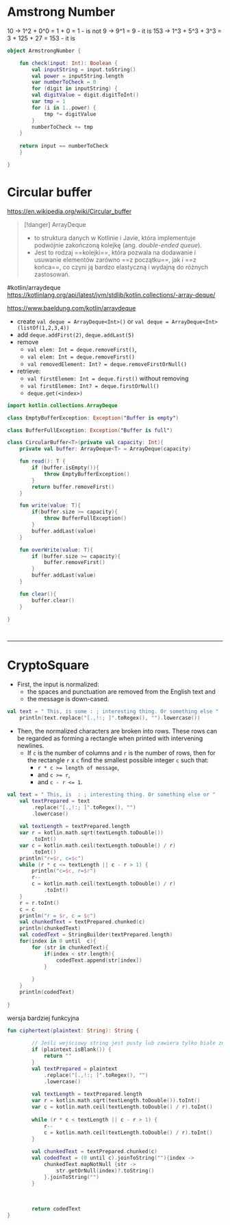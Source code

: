 

# Amstrong Number
10 -> 1^2 + 0^0 = 1 + 0 = 1 - is not
9 -> 9^1 = 9 - it is
153 -> 1^3 + 5^3 + 3^3 = 3 + 125 + 27 = 153 - it is
```kotlin
object ArmstrongNumber {

    fun check(input: Int): Boolean {
        val inputString = input.toString() 
        val power = inputString.length
        var numberToCheck = 0
        for (digit in inputString) {
        val digitValue = digit.digitToInt()
        var tmp = 1
        for (i in 1..power) {
            tmp *= digitValue
        }
        numberToCheck += tmp
    }
    
    return input == numberToCheck
    }

}
```


# Circular buffer
https://en.wikipedia.org/wiki/Circular_buffer

>[!danger] ArrayDeque
> - to struktura danych w Kotlinie i Javie, która implementuje podwójnie zakończoną kolejkę (ang. *double-ended queue*). 
> - Jest to rodzaj ==kolejki==, która pozwala na dodawanie i usuwanie elementów zarówno ==z początku==, jak i ==z końca==, co czyni ją bardzo elastyczną i wydajną do różnych zastosowań.

#kotlin/arraydeque 
https://kotlinlang.org/api/latest/jvm/stdlib/kotlin.collections/-array-deque/

https://www.baeldung.com/kotlin/arraydeque
- create `val deque = ArrayDeque<Int>()` or `val deque = ArrayDeque<Int>(listOf(1,2,3,4))`
- add `deque.addFirst(2)`, `deque.addLast(5)`
- remove 
	- `val elem: Int = deque.removeFirst()`, 
	- `val elem: Int = deque.removeFirst()`
	- `val removedElement: Int? = deque.removeFirstOrNull()`
- retrieve:
	- `val firstElemem: Int = deque.first()` without removing
	- `val firstElemem: Int? = deque.firstOrNull()`
	- `deque.get(<index>)`


```kotlin
import kotlin.collections.ArrayDeque

class EmptyBufferException: Exception("Buffer is empty")

class BufferFullException: Exception("Buffer is full")

class CircularBuffer<T>(private val capacity: Int){
	private val buffer: ArrayDeque<T> = ArrayDeque(capacity)

	fun read(): T {
		if (buffer.isEmpty()){
			throw EmptyBufferException()
		}
		return buffer.removeFirst()
	}

	fun write(value: T){
		if(buffer.size >= capacity){
			throw BufferFullException()
		}
		buffer.addLast(value)
	}

	fun overWrite(value: T){
		if (buffer.size >= capacity){
			buffer.removeFirst()
		}
		buffer.addLast(value)
	}

	fun clear(){
		buffer.clear()
	}
	
}




```


-------------

# CryptoSquare
- First, the input is normalized: 
	- the spaces and punctuation are removed from the English text and
	- the message is down-cased.
```kotlin
val text = " This, is some : ; interesting thing. Or something else "
    println(text.replace("[.,!:; ]".toRegex(), "").lowercase())
```

- Then, the normalized characters are broken into rows. These rows can be regarded as forming a rectangle when printed with intervening newlines.
	- If `c` is the number of columns and `r` is the number of rows, then for the rectangle `r` x `c` find the smallest possible integer `c` such that:
		- `r * c >= length of message`,
		- and `c >= r`,
		- and `c - r <= 1`.

```kotlin
val text = " This, is  : ; interesting thing. Or something else or "
    val textPrepared = text
        .replace("[.,!:; ]".toRegex(), "")
        .lowercase()
    
    val textLength = textPrepared.length
    var r = kotlin.math.sqrt(textLength.toDouble())
        .toInt()
    var c = kotlin.math.ceil(textLength.toDouble() / r)
        .toInt()
    println("r=$r, c=$c")
    while (r * c <= textLength || c - r > 1) {
        println("c=$c, r=$r")
        r--
        c = kotlin.math.ceil(textLength.toDouble() / r)
            .toInt()
    }
	r = r.toInt()
    c = c
    println("r = $r, c = $c")
    val chunkedText = textPrepared.chunked(c)
    println(chunkedText)
    val codedText = StringBuilder(textPrepared.length)
    for(index in 0 until  c){
        for (str in chunkedText){
            if(index < str.length){
                codedText.append(str[index])
            }
            
        }
    }
    println(codedText)
    
}
```


wersja bardziej funkcyjna
```kotlin
fun ciphertext(plaintext: String): String {
        
        // Jeśli wejściowy string jest pusty lub zawiera tylko białe znaki, zwróć pusty string
        if (plaintext.isBlank()) {
            return ""
        }
        val textPrepared = plaintext
            .replace("[.,!:; ]".toRegex(), "")
            .lowercase()
        
        val textLength = textPrepared.length
        var r = kotlin.math.sqrt(textLength.toDouble()).toInt()
        var c = kotlin.math.ceil(textLength.toDouble() / r).toInt()
        
        while (r * c < textLength || c - r > 1) {
            r--
            c = kotlin.math.ceil(textLength.toDouble() / r).toInt()
        }
    	
        val chunkedText = textPrepared.chunked(c)
        val codedText = (0 until c).joinToString(""){index -> 
        	chunkedText.mapNotNull {str ->
            	str.getOrNull(index)?.toString()
            }.joinToString("")
        }
         
      
    
        return codedText
}
```




















